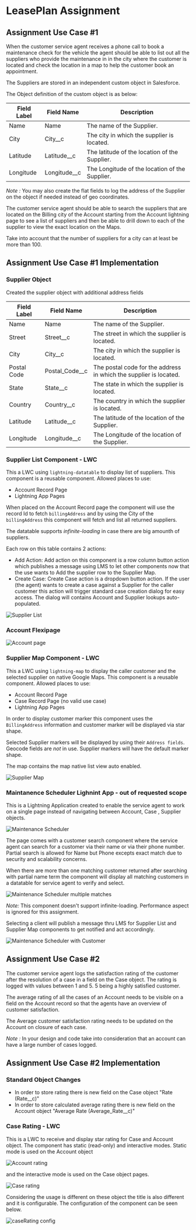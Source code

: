 # LeasePlan Assignment

## Assignment Use Case #1

When the customer service agent receives a phone call to book a maintenance check for the
vehicle the agent should be able to list out all the suppliers who provide the maintenance in in the
city where the customer is located and check the location in a map to help the customer book an
appointment.

The Suppliers are stored in an independent custom object in Salesforce.

The Object definition of the custom object is as below:

| Field Label  | Field Name  | Description  |
|---|---|---|
| Name  | Name  | The name of the Supplier.  |
| City  | City__c  | The city in which the supplier is located.  |
| Latitude  | Latitude__c  | The latitude of the location of the Supplier.  |
| Longitude  | Longitude__c  | The Longitude of the location of the Supplier.  |

*Note :* You may also create the flat fields to log the address of the Supplier on the object if
needed instead of geo coordinates.

The customer service agent should be able to search the suppliers that are located on the Billing
city of the Account starting from the Account lightning page to see a list of suppliers and then be
able to drill down to each of the supplier to view the exact location on the Maps.

Take into account that the number of suppliers for a city can at least be more than 100.

## Assignment Use Case #1 Implementation

### Supplier Object

Created the supplier object with additional address fields

| Field Label  | Field Name  | Description  |
|---|---|---|
| Name  | Name  | The name of the Supplier.  |
| Street  | Street__c  | The street in which the supplier is located.  |
| City  | City__c  | The city in which the supplier is located.  |
| Postal Code  | Postal_Code__c  | The postal code for the address in which the supplier is located.  |
| State  | State__c  | The state in which the supplier is located.  |
| Country  | Country__c  | The country in which the supplier is located.  |
| Latitude  | Latitude__c  | The latitude of the location of the Supplier.  |
| Longitude  | Longitude__c  | The Longitude of the location of the Supplier.  |

### Supplier List Component - LWC

This a LWC using `lightning-datatable` to display list of suppliers. This component is a reusable component. Allowed places to use:

* Account Record Page
* Lightning App Pages

When placed on the Account Record page the component will use the record Id to fetch `billingAddress` and by using the City of the `billingAddress` this component will fetch and list all returned suppliers.

The datatable supports *infinite-loading* in case there are big amounth of suppliers.

Each row on this table contains 2 actions:

* Add Action: Add action on this component is a row column button action which publishes a message using LMS to let other components now that the use wants to Add the supplier row to the Supplier Map.
* Create Case: Create Case action is a dropdown button action. If the user (the agent) wants to create a case against a Supplier for the caller customer this action will trigger standard case creation dialog for easy access. The dialog will contains Account and Supplier lookups auto-populated.

![Supplier List](/Assignment/images/listSuppliers.png "List of Suppliers")

### Account Flexipage

![Account page](/Assignment/images/accountPage.png "Account Page")

### Supplier Map Component - LWC

This a LWC using `lightning-map` to display the caller customer and the selected supplier on native Google Maps. This component is a reusable component. Allowed places to use:

* Account Record Page
* Case Record Page (no valid use case)
* Lightning App Pages

In order to display customer marker this component uses the `BillingAddress` information and customer marker will be displayed via star shape.

Selected Supplier markers will be displayed by using their `Address fields`. Geocode fields are *not* in use. Supplier markers will have the default marker shape.

The map contains the map native list view auto enabled.

![Supplier Map](/Assignment/images/supplierMap.png "Map of Suppliers")

### Maintanence Scheduler Lighnint App - out of requested scope

This is a Lightning Application created to enable the service agent to work on a single page instead of navigating between Account, Case , Supplier objects.

![Maintenance Scheduler](/Assignment/images/maintenanceScheduler.png "Maintenance Scheduler")

The page comes with a customer search component where the service agent can search for a customer via their name or via their phone number. Partial search is allowed for Name but Phone excepts exact match due to security and scalability concerns.

When there are more than one matching customer returned after searching with partial name term the component will display all matching customers in a datatable for service agent to verify and select.

![Maintenance Scheduler multiple matches](/Assignment/images/multipleMatches.png "Maintenance Scheduler multiple matches")

*Note:* This component doesn't support infinite-loading. Performance aspect is ignored for this assignment.

Selecting a client will publish a message thru LMS for Supplier List and Supplier Map components to get notified and act accordingly.

![Maintenance Scheduler with Customer](/Assignment/images/maintenanceSchedulerMarkers.png "Maintenance Scheduler with Customer")

## Assignment Use Case #2

The customer service agent logs the satisfaction rating of the customer after the resolution of a
case in a field on the Case object.
The rating is logged with values between 1 and 5. 5 being a highly satisfied customer.

The average rating of all the cases of an Account needs to be visible on a field on the Account
record so that the agents have an overview of customer satisfaction.

The Average customer satisfaction rating needs to be updated on the Account on closure of each
case.

*Note :* In your design and code take into consideration that an account can have a large number
of cases logged.

## Assignment Use Case #2 Implementation

### Standard Object Changes

* In order to store rating there is new field on the Case object "Rate (Rate__c)"
* In order to store calculated average rating there is new field on the Account object "Average Rate (Average_Rate__c)"

### Case Rating - LWC

This is a LWC to receive and display star rating for Case and Account object. The component has static (read-only) and interactive modes.
Static mode is used on the Account object 

![Account rating](/Assignment/images/accountRating.png "Account average case rating")

and the interactive mode is used on the Case object pages.

![Case rating](/Assignment/images/caseRating.png "Case rating")

Considering the usage is different on these object the title is also different and it is configurable. The configuration of the component can be seen below.

![caseRating config](/Assignment/images/ratingConfig.png "Case Rating configurations")